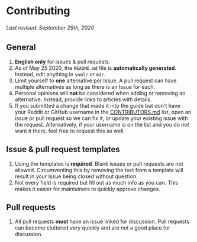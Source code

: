 # Contributing

###### Last revised: September 29th, 2020

## General

1. **English only** for issues & pull requests.
2. As of May 25 2020, the `README.md` file is **automatically generated**. Instead, edit anything in `yaml/` or `md/`.
3. Limit yourself to **one** alternative per Issue. A pull request can have multiple alternatives as long as there is an Issue for each.
4. Personal opinions will **not** be considered when adding or removing an alternative. Instead, provide links to articles with details.
5. If you submitted a change that made it into the guide but don't have your Reddit or GitHub username in the [CONTRIBUTORS.md](https://github.com/tycrek/degoogle/blob/master/CONTRIBUTORS.md) list, open an issue or pull request so we can fix it, or update your existing issue with the request. Alternatively, if your username is on the list and you do *not* want it there, feel free to request this as well.

## Issue & pull request templates

1. Using the templates is **required**. Blank issues or pull requests are not allowed. Circumventing this by removing the text from a template will result in your Issue being closed without question.
2. Not every field is required but fill out as much info as you can. This makes it easier for maintainers to quickly approve changes.

## Pull requests

1. All pull requests **must** have an issue linked for discussion. Pull requests can become cluttered very quickly and are not a good place for discussion.
